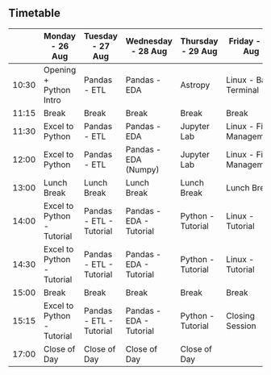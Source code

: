 ## Timetable

|         | Monday - 26 Aug       | Tuesday - 27 Aug      | Wednesday - 28 Aug    | Thursday - 29 Aug      | Friday - 30 Aug        |
|---------|-----------------------|-----------------------|-----------------------|------------------------|------------------------|
| 10:30   | Opening + Python Intro | Pandas - ETL          | Pandas - EDA           | Astropy                | Linux - Bash Terminal  |
| 11:15   | Break                  | Break                 | Break                  | Break                  | Break                  |
| 11:30   | Excel to Python        | Pandas - ETL          | Pandas - EDA           | Jupyter Lab            | Linux - File Management|
| 12:00   | Excel to Python        | Pandas - ETL          | Pandas - EDA (Numpy)   | Jupyter Lab            | Linux - File Management|
| 13:00   | Lunch Break            | Lunch Break           | Lunch Break            | Lunch Break            | Lunch Break            |
| 14:00   | Excel to Python - Tutorial | Pandas - ETL - Tutorial | Pandas - EDA - Tutorial | Python - Tutorial     | Linux - Tutorial       |
| 14:30   | Excel to Python - Tutorial | Pandas - ETL - Tutorial | Pandas - EDA - Tutorial | Python - Tutorial     | Linux - Tutorial       |
| 15:00   | Break                  | Break                 | Break                  | Break                  | Break                  |
| 15:15   | Excel to Python - Tutorial | Pandas - ETL - Tutorial | Pandas - EDA - Tutorial | Python - Tutorial     | Closing Session        |
| 17:00   | Close of Day           | Close of Day          | Close of Day           | Close of Day           |            |
